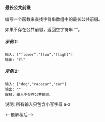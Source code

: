 #### 最长公共前缀

编写一个函数来查找字符串数组中的最长公共前缀。

如果不存在公共前缀，返回空字符串 ""。

##### 示例 1:
```$xslt
输入: ["flower","flow","flight"]
输出: "fl"
```

##### 示例 2:
```$xslt
输入: ["dog","racecar","car"]
输出: ""
解释: 输入不存在公共前缀。
```

说明: 所有输入只包含小写字母 a-z 

<--题解稍后-->